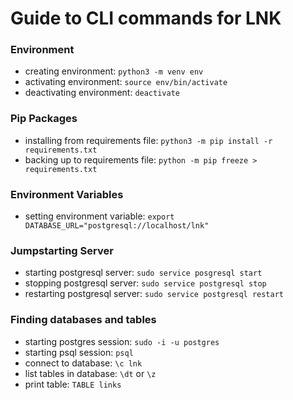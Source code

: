 # Guide to CLI commands for LNK
### Environment
- creating environment: `python3 -m venv env`
- activating environment: `source env/bin/activate`
- deactivating environment: `deactivate`

### Pip Packages
- installing from requirements file: `python3 -m pip install -r requirements.txt`
- backing up to requirements file: `python -m pip freeze > requirements.txt`

### Environment Variables 
- setting environment variable: `export DATABASE_URL="postgresql://localhost/lnk"`

### Jumpstarting Server
- starting postgresql server: `sudo service posgresql start`
- stopping postgresql server: `sudo service postgresql stop`
- restarting postgresql server: `sudo service postgresql restart`

### Finding databases and tables
- starting postgres session: `sudo -i -u postgres`
- starting psql session: `psql`
- connect to database: `\c lnk`
- list tables in database: `\dt` or `\z`
- print table: `TABLE links`
